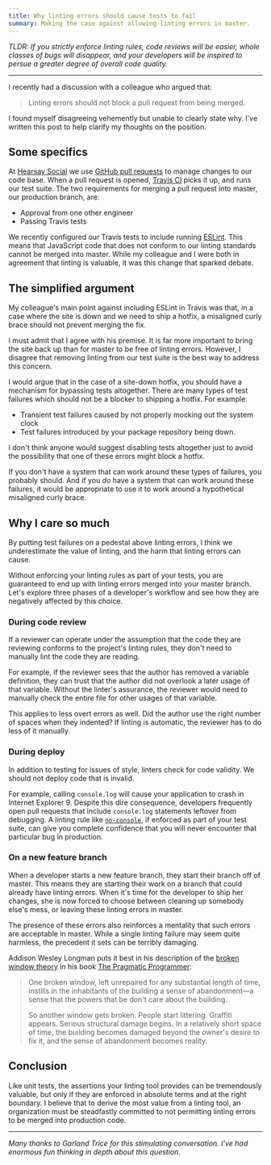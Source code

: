 ```yaml
---
title: Why linting errors should cause tests to fail
summary: Making the case against allowing linting errors in master.
---
```


_TLDR: If you strictly enforce linting rules, code reviews will be easier,
whole classes of bugs will disappear, and your developers will be inspired
to persue a greater degree of overall code quality._

---

I recently had a discussion with a colleague who argued that:

> Linting errors should not block a pull request from being merged.

I found myself disagreeing vehemently but unable to clearly state why. I've
written this post to help clarify my thoughts on the position.

## Some specifics

At [Hearsay Social](https://hearsaysocial.com/company/careers/engineering/) we
use [GitHub pull requests](https://help.github.com/articles/about-pull-requests/)
to manage changes to our code base. When a pull request is opened, [Travis
CI](https://travis-ci.org) picks it up, and runs our test suite. The two
requirements for merging a pull request into master, our production branch,
are:

* Approval from one other engineer
* Passing Travis tests

We recently configured our Travis tests to include running
[ESLint](http://eslint.org/). This means that JavaScript code that does not
conform to our linting standards cannot be merged into master. While my
colleague and I were both in agreement that linting is valuable, it was this
change that sparked debate.

## The simplified argument

My colleague's main point against including ESLint in Travis was that, in
a case where the site is down and we need to ship a hotfix, a misaligned curly
brace should not prevent merging the fix.

I must admit that I agree with his premise. It is far more important to bring
the site back up than for master to be free of linting errors. However,
I disagree that removing linting from our test suite is the best way to address
this concern.

I would argue that in the case of a site-down hotfix, you should have
a mechanism for bypassing tests altogether. There are many types of test
failures which should not be a blocker to shipping a hotfix. For example:

* Transient test failures caused by not properly mocking out the system clock
* Test failures introduced by your package repository being down.

I don't think anyone would suggest disabling tests altogether just to avoid
the possibility that one of these errors might block a hotfix.

If you don't have a system that can work around these types of failures, you
probably should. And if you _do_ have a system that can work around these
failures, it would be appropriate to use it to work around a hypothetical
misaligned curly brace.

## Why I care so much

By putting test failures on a pedestal above linting errors, I think we
underestimate the value of linting, and the harm that linting errors can cause.

Without enforcing your linting rules as part of your tests, you are guaranteed
to end up with linting errors merged into your master branch. Let's explore
three phases of a developer's workflow and see how they are negatively affected
by this choice.

### During code review

If a reviewer can operate under the assumption that the code they are reviewing
conforms to the project's linting rules, they don't need to manually lint the
code they are reading.

For example, if the reviewer sees that the author has removed a variable
definition, they can trust that the author did not overlook a later usage of
that variable. Without the linter's assurance, the reviewer would need to
manually check the entire file for other usages of that variable.

This applies to less overt errors as well. Did the author use the right number
of spaces when they indented? If linting is automatic, the reviewer has to do
less of it manually.

### During deploy

In addition to testing for issues of style, linters check for code validity. We
should not deploy code that is invalid.

For example, calling `console.log` will cause your application to crash in
Internet Explorer 9. Despite this dire consequence, developers frequently
open pull requests that include `console.log` statements leftover from
debugging.  A linting rule like [`no-console`](http://eslint.org/docs/rules/no-console),
if enforced as part of your test suite, can give you complete confidence that
you will never encounter that particular bug in production.

### On a new feature branch

When a developer starts a new feature branch, they start their branch off of
master. This means they are starting their work on a branch that could already
have linting errors. When it's time for the developer to ship her changes, she
is now forced to choose between cleaning up somebody else's mess, or leaving
these linting errors in master.

The presence of these errors also reinforces a mentality that such errors are
acceptable in master. While a single linting failure may seem quite harmless,
the precedent it sets can be terribly damaging.

Addison Wesley Longman puts it best in his description of the [broken window
theory](https://en.wikipedia.org/wiki/Broken_windows_theory) in his book [The
Pragmatic Programmer](https://pragprog.com/book/tpp/the-pragmatic-programmer):

> One broken window, left unrepaired for any substantial length of time,
> instills in the inhabitants of the building a sense of abandonment—a sense
> that the powers that be don't care about the building.
>
> So another window gets broken. People start littering. Graffiti appears.
> Serious structural damage begins. In a relatively short space of time, the
> building becomes damaged beyond the owner's desire to fix it, and the sense
> of abandonment becomes reality.

## Conclusion

Like unit tests, the assertions your linting tool provides can be tremendously
valuable, but only if they are enforced in absolute terms and at the right
boundary. I believe that to derive the most value from a linting tool, an
organization must be steadfastly committed to not permitting linting errors to
be merged into production code.

---

_Many thanks to Garland Trice for this stimulating conversation. I've had
enormous fun thinking in depth about this question._
